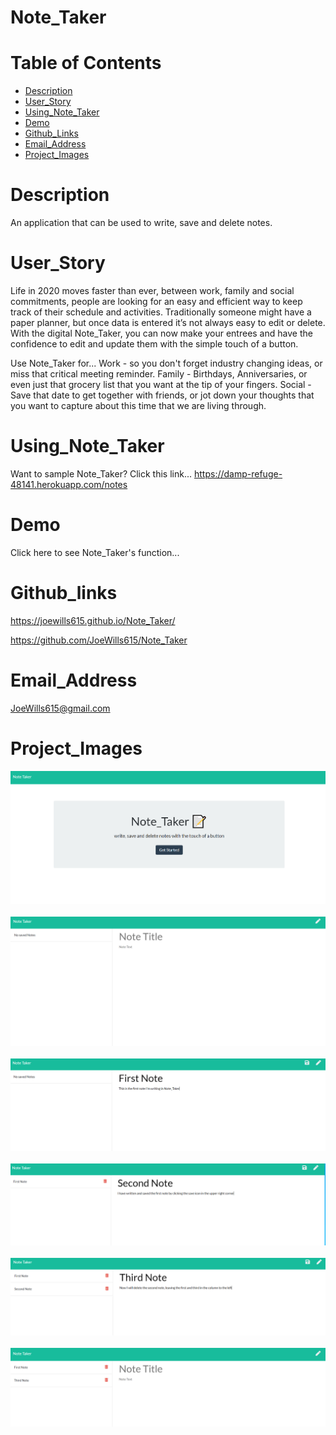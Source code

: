 # Note_Taker

# Table of Contents
* [Description](#description)
* [User_Story](#user_story)
* [Using_Note_Taker](#using_note_taker)
* [Demo](#demo)
* [Github_Links](#github_links)
* [Email_Address](#email_address)
* [Project_Images](#project_images)

# Description

An application that can be used to write, save and delete notes.

# User_Story

Life in 2020 moves faster than ever, between work, family and social commitments, people are looking for an easy and efficient way to keep track of their schedule and activities. Traditionally someone might have a paper planner, but once data is entered it’s not always easy to edit or delete. With the digital Note_Taker, you can now make your entrees and have the confidence to edit and update them with the simple touch of a button. 

Use Note_Taker for...
Work - so you don't forget industry changing ideas,  or miss that critical meeting reminder.
Family - Birthdays, Anniversaries, or even just that grocery list that you want at the tip of your fingers.
Social - Save that date to get together with friends, or jot down your thoughts that you want to capture about this time that we are living through. 

# Using_Note_Taker

Want to sample Note_Taker? 
Click this link...
https://damp-refuge-48141.herokuapp.com/notes

# Demo

Click here to see Note_Taker's function...


# Github_links

https://joewills615.github.io/Note_Taker/

https://github.com/JoeWills615/Note_Taker

# Email_Address

JoeWills615@gmail.com

# Project_Images

 <img src="./images/note_taker_01.PNG">

  <br/>
  <br/>

  <img src="./images/note_taker_02.PNG">
  
  <br/>
  <br/>

  <img src="./images/note_taker_03.PNG">

  <br/>
  <br/>

  <img src="./images/note_taker_04.PNG">

  <br/>
  <br/>

  <img src="./images/note_taker_05.PNG">

  <br/> 
  <br/>

  <img src="./images/note_taker_06.PNG">

